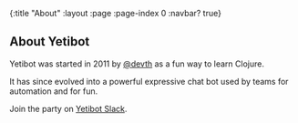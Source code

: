 {:title "About"
 :layout :page
 :page-index 0
 :navbar? true}

## About Yetibot

Yetibot was started in 2011 by [@devth](https://github.com/devth) as a fun way
to learn Clojure.

It has since evolved into a powerful expressive chat bot used by teams for
automation and for fun.

Join the party on [Yetibot Slack](http://slack.yetibot.com).
